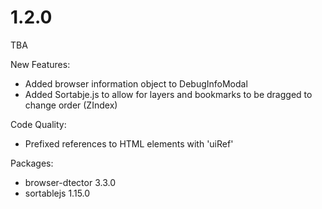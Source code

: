 # 1.2.0
TBA

New Features:
- Added browser information object to DebugInfoModal
- Added Sortabje.js to allow for layers and bookmarks to be dragged to change order (ZIndex)

Code Quality:
- Prefixed references to HTML elements with 'uiRef'

Packages:
- browser-dtector 3.3.0
- sortablejs 1.15.0